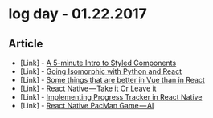 # log day - 01.22.2017

## Article

- \[Link\] - [A 5-minute Intro to Styled Components](https://medium.freecodecamp.com/a-5-minute-intro-to-styled-components-41f40eb7cd55#.w0vsvi7jd)
- \[Link\] - [Going Isomorphic with Python and React](https://medium.com/@__amol__/going-isomorphic-with-python-and-react-f4664183f0c4#.jkxfghk5w)
- \[Link\] - [Some things that are better in Vue than in React](https://medium.com/@srhise/some-things-that-are-better-in-vue-than-in-react-91d781c50a6#.bwz1hs70c)
- \[Link\] - [React Native — Take it Or Leave it](https://medium.com/@kesssssss/react-native-take-it-or-leave-it-96de0122f970#.311fl99xl)
- \[Link\] - [Implementing Progress Tracker in React Native](https://medium.com/@vinceyuan/implementing-progress-tracker-in-react-native-f4c028328c10#.kd2oyca6q)
- \[Link\] - [React Native PacMan Game — AI](https://medium.com/@deshatom/react-native-pacman-game-ai-d46e955fb342#.z42l8ajxx)

